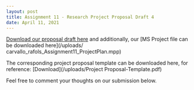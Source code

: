 ```yaml
---
layout: post
title: Assignment 11 - Research Project Proposal Draft 4
date: April 11, 2021
---
```


[Download our proposal draft here](/uploads/carvallo_rafols_Assignment11.pdf) and additionally, our [MS Project file can be downloaded here](/uploads/
carvallo_rafols_Assignment11_ProjectPlan.mpp)

The corresponding project proposal template can be downloaded here, for reference: [Download](/uploads/Project Proposal-Template.pdf)

Feel free to comment your thoughts on our submission below.
